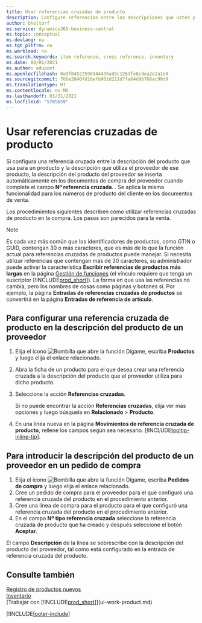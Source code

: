 ```yaml
---
title: Usar referencias cruzadas de producto
description: Configure referencias entre las descripciones que usted y su proveedor usan para un producto para que pueda insertar la descripción del artículo del proveedor en los documentos de compra.
author: bholtorf
ms.service: dynamics365-business-central
ms.topic: conceptual
ms.devlang: na
ms.tgt_pltfrm: na
ms.workload: na
ms.search.keywords: item reference, cross reference, inventory
ms.date: 04/01/2021
ms.author: edupont
ms.openlocfilehash: 0a9f84522598344435ad9c1263fe8cdea2e2a1e0
ms.sourcegitcommit: 766e2840fd16efb901d211d7fa64d96766ac99d9
ms.translationtype: HT
ms.contentlocale: es-MX
ms.lasthandoff: 03/31/2021
ms.locfileid: "5785659"
---
```

# <a name="use-item-cross-references"></a>Usar referencias cruzadas de producto
Si configura una referencia cruzada entre la descripción del producto que usa para un producto y la descripción que utiliza el proveedor de ese producto, la descripción del producto del proveedor se inserta automáticamente en los documentos de compra del proveedor cuando complete el campo **Nº referencia cruzada**. . Se aplica la misma funcionalidad para los números de producto del cliente en los documentos de venta.

Los procedimientos siguientes describen cómo utilizar referencias cruzadas de producto en la compra. Los pasos son parecidos para la venta.

> [!NOTE]
> Es cada vez más común que los identificadores de productos, como GTIN o GUID, contengan 30 o más caracteres, que es más de lo que la función actual para referencias cruzadas de productos puede manejar. Si necesita utilizar referencias que contengan más de 30 caracteres, su administrador puede activar la característica **Escribir referencias de productos más largas** en la página [Gestión de funciones](https://businesscentral.dynamics.com/?page=2610) (el vínculo requiere que tenga un suscriptor [!INCLUDE[prod_short](includes/prod_short.md)]). La forma en que usa las referencias no cambia, pero los nombres de cosas como páginas y botones sí. Por ejemplo, la página **Entradas de referencias cruzadas de productos** se convertirá en la página **Entradas de referencia de artículo**.

## <a name="to-set-up-an-item-cross-reference-to-a-vendors-item-description"></a>Para configurar una referencia cruzada de producto en la descripción del producto de un proveedor

1. Elija el icono ![Bombilla que abre la función Dígame](media/ui-search/search_small.png "Dígame qué desea hacer"), escriba **Productos** y luego elija el enlace relacionado.
2. Abra la ficha de un producto para el que desea crear una referencia cruzada a la descripción del producto que el proveedor utiliza para dicho producto.
3. Seleccione la acción **Referencias cruzadas**.

     Si no puede encontrar la acción **Referencias cruzadas**, elija ver más opciones y luego búsquela en **Relacionado** > **Producto**.
  
4. En una línea nueva en la página **Movimientos de referencia cruzada de producto**, rellene los campos según sea necesario. [!INCLUDE[tooltip-inline-tip](includes/tooltip-inline-tip_md.md)].

## <a name="to-enter-a-vendors-item-description-on-a-purchase-order"></a>Para introducir la descripción del producto de un proveedor en un pedido de compra

1. Elija el icono ![Bombilla que abre la función Dígame](media/ui-search/search_small.png "Dígame qué desea hacer"), escriba **Pedidos de compra** y luego elija el enlace relacionado.
2. Cree un pedido de compra para el proveedor para el que configuró una referencia cruzada del producto en el procedimiento anterior.
3. Cree una línea de compra para el producto para el que configuró una referencia cruzada del producto en el procedimiento anterior.
4. En el campo **Nº tipo referencia cruzada** seleccione la referencia cruzada de producto que ha creado y después seleccione el botón **Aceptar**.

El campo **Descripción** de la línea se sobrescribe con la descripción del producto del proveedor, tal como está configurado en la entrada de referencia cruzada del producto.

## <a name="see-also"></a>Consulte también
[Registro de productos nuevos](inventory-how-register-new-items.md)  
[Inventario](inventory-manage-inventory.md)  
[Trabajar con [!INCLUDE[prod_short](includes/prod_short.md)]](ui-work-product.md)


[!INCLUDE[footer-include](includes/footer-banner.md)]